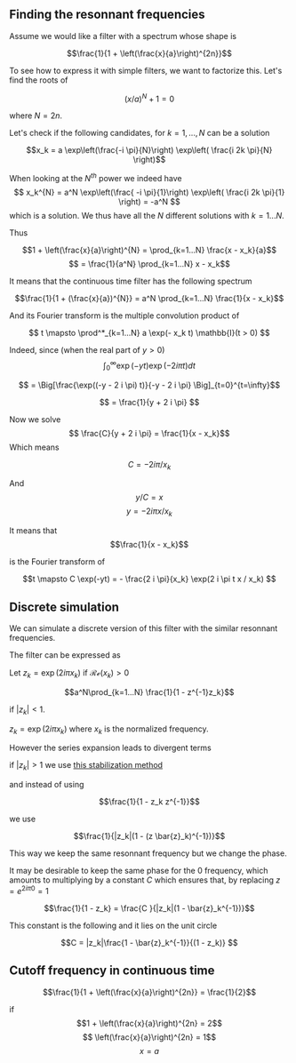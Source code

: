 
## Finding the resonnant frequencies

Assume we would like a filter with a spectrum whose shape is


$$\frac{1}{1 +  \left(\frac{x}{a}\right)^{2n}}$$

To see how to express it with simple filters, we want to factorize this. Let's find the roots of

$$(x/a)^{N} + 1 = 0$$

where $N = 2n$.


Let's check if the following candidates, for $k=1,...,N$ can be a solution

$$x_k = a \exp\left(\frac{-i \pi}{N}\right) \exp\left( \frac{i 2k \pi}{N} \right)$$




When looking at the $N^{th}$ power we indeed have
$$ 
x_k^{N} = a^N \exp\left(\frac{ -i \pi}{1}\right) \exp\left( \frac{i 2k \pi}{1} \right) = -a^N
$$
which is a solution. We thus have all the $N$ different solutions with $k=1...N$.

Thus

$$1 + \left(\frac{x}{a}\right)^{N} = \prod_{k=1...N} \frac{x - x_k}{a}$$
$$ = \frac{1}{a^N} \prod_{k=1...N}  x - x_k$$

It means that the continuous time filter has the following spectrum

$$\frac{1}{1 + (\frac{x}{a})^{N}} = a^N \prod_{k=1...N} \frac{1}{x - x_k}$$

And its Fourier transform is the multiple convolution product of

$$
t \mapsto \prod^*_{k=1...N} a \exp(- x_k t) \mathbb{I}(t > 0)
$$

<!-- See this part again -->
Indeed, since (when the real part of $y > 0$)
$$ \int_0^{\infty} \exp( -yt) \exp(-2 i \pi t) dt$$

$$ = \Big[\frac{\exp((-y - 2 i \pi) t)}{-y - 2 i \pi} \Big]_{t=0}^{t=\infty}$$

$$ = \frac{1}{y + 2 i \pi} $$

Now we solve
$$ \frac{C}{y + 2 i \pi}  = \frac{1}{x - x_k}$$
Which means

$$ C = - 2 i \pi / x_k $$

And
$$ y/C = x $$
$$ y = - 2 i \pi x / x_k $$


It means that
$$\frac{1}{x - x_k}$$

is the Fourier transform of

$$t \mapsto C \exp(-yt) = - \frac{2 i \pi}{x_k} \exp(2 i \pi t x / x_k) $$



## Discrete simulation

We can simulate a discrete version of this filter with the similar resonnant frequencies.


The filter can be expressed as

Let $z_k = \exp(2 i \pi x_k)$ if $\mathcal{Re}(x_k) > 0$

$$a^N\prod_{k=1...N} \frac{1}{1 - z^{-1}z_k}$$

if $|z_k| < 1$.

$z_k = \exp(2 i \pi x_k)$ where $x_k$ is the normalized frequency.

However the series expansion leads to divergent terms


if $|z_k| > 1$ we use [this stabilization method](https://dsp.stackexchange.com/questions/26114/how-to-stabilize-a-filter)

and instead of using

$$\frac{1}{1 - z_k z^{-1}}$$

we use

$$\frac{1}{|z_k|(1 - (z \bar{z}_k)^{-1})}$$

This way we keep the same resonnant frequency but we change the phase.

It may be desirable to keep the same phase for the 0 frequency, which amounts to multiplying by a constant $C$ which ensures that, by replacing $z = e^{2 i \pi 0} = 1$

$$\frac{1}{1 - z_k} = \frac{C }{|z_k|(1 - \bar{z}_k^{-1})}$$

This constant is the following and it lies on the unit circle

$$C = |z_k|\frac{1 - \bar{z}_k^{-1}}{(1 - z_k)} $$






## Cutoff frequency in continuous time


$$\frac{1}{1 +  \left(\frac{x}{a}\right)^{2n}} = \frac{1}{2}$$

if 
$$1 +  \left(\frac{x}{a}\right)^{2n} = 2$$
$$ \left(\frac{x}{a}\right)^{2n} = 1$$
$$ x=a$$

